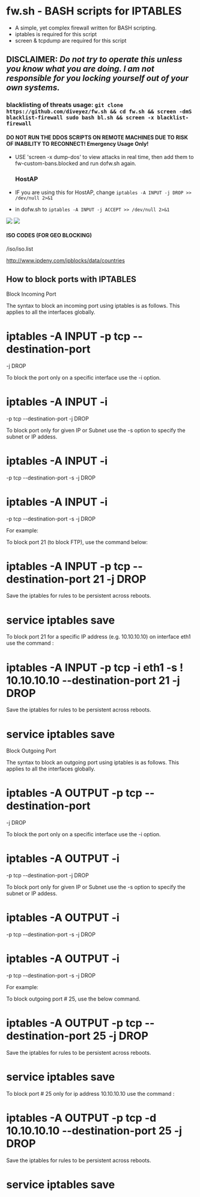 # fw.sh - BASH scripts for IPTABLES

- A simple, yet complex firewall written for BASH scripting.
- iptables is required for this script
- screen & tcpdump are required for this script

## DISCLAIMER: _Do not try to operate this unless you know what you are doing. I am not responsible for you locking yourself out of your own systems._

### blacklisting of threats usage: `git clone https://github.com/diveyez/fw.sh && cd fw.sh && screen -dmS blacklist-firewall sudo bash bl.sh && screen -x blacklist-firewall`

#### DO NOT RUN THE DDOS SCRIPTS ON REMOTE MACHINES DUE TO RISK OF INABILITY TO RECONNECT! Emergency Usage Only!

- USE 'screen -x dump-dos' to view attacks in real time, then add them to fw-custom-bans.blocked and run dofw.sh again.

  ### HostAP

- IF you are using this for HostAP, change `iptables -A INPUT -j DROP >> /dev/null 2>&1`
- in dofw.sh to `iptables -A INPUT -j ACCEPT >> /dev/null 2>&1`

![](https://i2.wp.com/gozenhost.com/news/wp-content/uploads/2017/12/iptables.jpg?fit=800%2C393&ssl=1) ![](https://2.bp.blogspot.com/-C8uqt2a5ee8/V3Y0R_MeB5I/AAAAAAAAKNY/KrzwVxUu6UsrOlU4w776R891fAkc-6QEwCLcB/s1600/Bash-Final.jpg)

#### ISO CODES (FOR GEO BLOCKING)

/iso/iso.list

<http://www.ipdeny.com/ipblocks/data/countries>

## How to block ports with IPTABLES

Block Incoming Port

The syntax to block an incoming port using iptables is as follows. This applies to all the interfaces globally.

# iptables -A INPUT -p tcp --destination-port

<port number=""> -j DROP</port>

To block the port only on a specific interface use the -i option.

# iptables -A INPUT -i

<interface name=""> -p tcp --destination-port <port number=""> -j DROP</port></interface>

To block port only for given IP or Subnet use the -s option to specify the subnet or IP addess.

# iptables -A INPUT -i

<interface name=""> -p tcp --destination-port <port number=""> -s <ip address=""> -j DROP</ip></port></interface>

# iptables -A INPUT -i

<interface name=""> -p tcp --destination-port <port number=""> -s <ip subnet=""> -j DROP</ip></port></interface>

For example:

To block port 21 (to block FTP), use the command below:

# iptables -A INPUT -p tcp --destination-port 21 -j DROP

Save the iptables for rules to be persistent across reboots.

# service iptables save

To block port 21 for a specific IP address (e.g. 10.10.10.10) on interface eth1 use the command :

# iptables -A INPUT -p tcp -i eth1 -s ! 10.10.10.10 --destination-port 21 -j DROP

Save the iptables for rules to be persistent across reboots.

# service iptables save

Block Outgoing Port

The syntax to block an outgoing port using iptables is as follows. This applies to all the interfaces globally.

# iptables -A OUTPUT -p tcp --destination-port

<port number=""> -j DROP</port>

To block the port only on a specific interface use the -i option.

# iptables -A OUTPUT -i

<interface name=""> -p tcp --destination-port <port number=""> -j DROP</port></interface>

To block port only for given IP or Subnet use the -s option to specify the subnet or IP addess.

# iptables -A OUTPUT -i

<interface name=""> -p tcp --destination-port <port number=""> -s <ip address=""> -j DROP</ip></port></interface>

# iptables -A OUTPUT -i

<interface name=""> -p tcp --destination-port <port number=""> -s <ip subnet=""> -j DROP</ip></port></interface>

For example:

To block outgoing port # 25, use the below command.

# iptables -A OUTPUT -p tcp --destination-port 25 -j DROP

Save the iptables for rules to be persistent across reboots.

# service iptables save

To block port # 25 only for ip address 10.10.10.10 use the command :

# iptables -A OUTPUT -p tcp -d 10.10.10.10 --destination-port 25 -j DROP

Save the iptables for rules to be persistent across reboots.

# service iptables save
